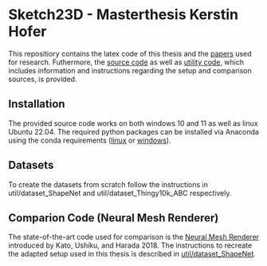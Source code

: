 # Sketch23D - Masterthesis Kerstin Hofer

This repositiory contains the latex code of this thesis and the [papers](papers) used for research.
Futhermore, the [source code](source) as well as [utility code](util), which includes information and instructions regarding the setup and comparison sources, is provided.

## Installation
The provided source code works on both windows 10 and 11 as well as linux Ubuntu 22.04. The required python packages
can be installed via Anaconda using the conda requirements ([linux](util/environment_setup/conda_requirements_linux.txt) or [windows](util/environment_setup/conda_requirements_windows.txt)).

## Datasets
To create the datasets from scratch follow the instructions in util/dataset_ShapeNet and util/dataset_Thingy10k_ABC respectively.

## Comparion Code (Neural Mesh Renderer)
The state-of-the-art code used for comparison is the [Neural Mesh Renderer](https://arxiv.org/pdf/1711.07566.pdf) introduced by Kato, Ushiku, and Harada 2018. The instructions to recreate the 
adapted setup used in this thesis is described in [util/dataset_ShapeNet](util/dataset_ShapeNet).